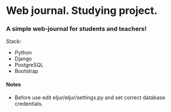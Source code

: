 # Web journal. Studying project.


### A simple web-journal for students and teachers! 

Stack:
- Python
- Django
- PostgreSQL
- Bootstrap

#### Notes
- Before use edit eljur/eljur/settings.py and set correct database credentials.
